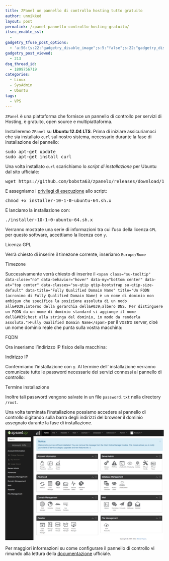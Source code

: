 ```yaml
---
title: ZPanel un pannello di controllo hosting tutto gratuito
author: unnikked
layout: post
permalink: /zpanel-pannello-controllo-hosting-gratuito/
itsec_enable_ssl:
  - 
gadgetry_tfuse_post_options:
  - 'a:56:{s:22:"gadgetry_disable_image";s:5:"false";s:22:"gadgetry_disable_video";s:5:"false";s:26:"gadgetry_disable_post_meta";s:5:"false";s:23:"gadgetry_disable_author";s:5:"false";s:31:"gadgetry_disable_published_date";s:5:"false";s:24:"gadgetry_disable_coments";s:5:"false";s:28:"gadgetry_disable_author_info";s:5:"false";s:19:"gadgetry_page_title";s:13:"default_title";s:21:"gadgetry_custom_title";s:0:"";s:21:"gadgetry_single_image";s:38:"/wp-content/uploads/2013/10/ZPanel.png";s:30:"gadgetry_single_img_dimensions";a:2:{i:0;s:3:"586";i:1;s:3:"319";}s:28:"gadgetry_single_img_position";s:9:"alignleft";s:24:"gadgetry_thumbnail_image";s:38:"/wp-content/uploads/2013/10/ZPanel.png";s:27:"gadgetry_thumbnail_position";s:7:"noalign";s:19:"gadgetry_video_link";s:0:"";s:25:"gadgetry_video_dimensions";a:2:{i:0;s:3:"590";i:1;s:3:"191";}s:23:"gadgetry_video_position";s:10:"alignright";s:23:"gadgetry_header_element";s:7:"without";s:22:"gadgetry_select_slider";s:2:"-1";s:17:"gadgetry_page_map";s:0:"";s:25:"gadgetry_content_ads_post";s:5:"false";s:21:"gadgetry_top_ad_space";s:5:"false";s:21:"gadgetry_top_ad_image";s:0:"";s:19:"gadgetry_top_ad_url";s:0:"";s:23:"gadgetry_top_ad_adsense";s:0:"";s:28:"gadgetry_bfcontent_ads_space";s:5:"false";s:23:"gadgetry_bfcontent_type";s:5:"image";s:25:"gadgetry_bfcontent_number";s:3:"one";s:29:"gadgetry_bfcontent_ads_image1";s:0:"";s:27:"gadgetry_bfcontent_ads_url1";s:0:"";s:31:"gadgetry_bfcontent_ads_adsense1";s:0:"";s:29:"gadgetry_bfcontent_ads_image2";s:0:"";s:27:"gadgetry_bfcontent_ads_url2";s:0:"";s:31:"gadgetry_bfcontent_ads_adsense2";s:0:"";s:29:"gadgetry_bfcontent_ads_image3";s:0:"";s:27:"gadgetry_bfcontent_ads_url3";s:0:"";s:31:"gadgetry_bfcontent_ads_adsense3";s:0:"";s:29:"gadgetry_bfcontent_ads_image4";s:0:"";s:27:"gadgetry_bfcontent_ads_url4";s:0:"";s:31:"gadgetry_bfcontent_ads_adsense4";s:0:"";s:29:"gadgetry_bfcontent_ads_image5";s:0:"";s:27:"gadgetry_bfcontent_ads_url5";s:0:"";s:31:"gadgetry_bfcontent_ads_adsense5";s:0:"";s:29:"gadgetry_bfcontent_ads_image6";s:0:"";s:27:"gadgetry_bfcontent_ads_url6";s:0:"";s:31:"gadgetry_bfcontent_ads_adsense6";s:0:"";s:29:"gadgetry_bfcontent_ads_image7";s:0:"";s:27:"gadgetry_bfcontent_ads_url7";s:0:"";s:31:"gadgetry_bfcontent_ads_adsense7";s:0:"";s:19:"gadgetry_hook_space";s:5:"false";s:19:"gadgetry_hook_image";s:0:"";s:17:"gadgetry_hook_url";s:0:"";s:21:"gadgetry_hook_adsense";s:0:"";s:25:"gadgetry_content_subtitle";s:0:"";s:20:"gadgetry_content_top";s:0:"";s:23:"gadgetry_content_bottom";s:0:"";}'
gadgetry_post_viewed:
  - 213
dsq_thread_id:
  - 1899756719
categories:
  - Linux
  - SysAdmin
  - Ubuntu
tags:
  - VPS
---
```

<div align="center">
  <!-- unnikked - responsive - header --><ins class="adsbygoogle" style="display:block" data-ad-client="ca-pub-3846608868139288" data-ad-slot="2778724254" data-ad-format="auto"></ins>
</div>

  


<p style="text-align: left;">
  <code>ZPanel</code> è una piattaforma che fornisce un pannello di controllo per servizi di Hosting, è gratuito, open source e multipiattaforma.
</p>

<p style="text-align: left;">
  Installeremo <code>ZPanel</code> su <strong>Ubuntu 12.04 LTS</strong>. Prima di iniziare assicuriamoci che sia installato <code>curl</code> sul nostro sistema, necessario durante la fase di installazione del pannello:
</p>

<pre class="lang:sh decode:true">sudo apt-get update
sudo apt-get install curl</pre>

<p style="text-align: left;">
  Una volta installato <code>curl</code> scarichiamo lo <em>script di installazione</em> per Ubuntu dal sito ufficiale:
</p>

<pre class="lang:sh decode:true">wget https://github.com/bobsta63/zpanelx/releases/download/10.1.0/installer-10-1-0-ubuntu-64.sh.x</pre>

E assegniamo i <a title="Come impostare i permessi ai file con “chmod”" href="http://unnikked.tk/permessi-file-chmod/" target="_blank">privilegi di esecuzione</a> allo script:

<pre class="lang:sh decode:true">chmod +x installer-10-1-0-ubuntu-64.sh.x</pre>

E lanciamo la installazione con:

<pre class="lang:sh decode:true">./installer-10-1-0-ubuntu-64.sh.x</pre>

Verranno mostrate una serie di informazioni tra cui l&#8217;uso della licenza `GPL` per questo software, accettiamo la licenza con `y`.

<div class="su-spoiler su-spoiler-style-default su-spoiler-icon-plus su-spoiler-closed">
  <div class="su-spoiler-title">
    <span class="su-spoiler-icon"></span>Licenza GPL
  </div>
  
  <div class="su-spoiler-content su-clearfix" style="display:none">
    <pre>##############################################################
# Welcome to the Official ZPanelX Installer for Ubuntu 12.04 #
#                                                            #
# Please make sure your VPS provider hasn't pre-installed    #
# any packages required by ZPanelX.                          #
#                                                            #
# If you are installing on a physical machine where the OS   #
# has been installed by yourself please make sure you only   #
# installed Ubuntu and no extra packages.                    #
#                                                            #
# If you selected additional options during the Ubuntu       #
# install please consider reinstalling with no               #
# additional options.                                        #
#                                                            #
# Help for this installation script can be obtained on the   #
# official ZPanelCP forums (http://forums.zpanelcp.com)      #
#                                                            #
# All bugs should be reported to http://bugs.zpanelcp.com    #
# Licensed Under the GPL which can be found here:            #
# (http://www.gnu.org/licenses/gpl.html)                     #
#                                                            #
# Owner : Kevin Andrews (kevin@zvps.co.uk)                   #
# Current maintainer : Kevin Andrews (kevin@zvps.co.uk)      #
# Version 3.0.0                                              #
#                                                            #
##############################################################
To contine please agree to the GPL license (y/n/q)?</pre>
  </div>
</div>

Verrà chiesto di inserire il timezone corrente, inseriamo `Europe/Rome`

<div class="su-spoiler su-spoiler-style-default su-spoiler-icon-plus su-spoiler-closed">
  <div class="su-spoiler-title">
    <span class="su-spoiler-icon"></span>Timezone
  </div>
  
  <div class="su-spoiler-content su-clearfix" style="display:none">
    <pre>Find your timezone from : http://php.net/manual/en/timezones.php e.g Europe/London
Enter Your Time Zone: Europe/Rome</pre>
  </div>
</div>

Successivamente verrà chiesto di inserire il `<span class="su-tooltip" data-close="no" data-behavior="hover" data-my="bottom center" data-at="top center" data-classes="su-qtip qtip-bootstrap su-qtip-size-default" data-title="Fully Qualified Domain Name" title="Un FQDN (acronimo di Fully Qualified Domain Name) è un nome di dominio non ambiguo che specifica la posizione assoluta di un nodo all&#039;interno della gerarchia dell&#039;albero DNS. Per distinguere un FQDN da un nome di dominio standard si aggiunge il nome dell&#039;host alla stringa del dominio, in modo da renderla assoluta.">Fully Qualified Domain Name</span>` per il vostro server, cioè un nome dominio reale che punta sulla vostra macchina:

<div class="su-spoiler su-spoiler-style-default su-spoiler-icon-plus su-spoiler-closed">
  <div class="su-spoiler-title">
    <span class="su-spoiler-icon"></span>FQDN
  </div>
  
  <div class="su-spoiler-content su-clearfix" style="display:none">
    <pre>Enter Your Time Zone: Europe/Rome  
Enter the FQDN of the server (example: zpanel.yourdomain.com): example.unnikked.tk</pre>
  </div>
</div>

Ora inseriamo l&#8217;indirizzo IP fisico della macchina:

<div class="su-spoiler su-spoiler-style-default su-spoiler-icon-plus su-spoiler-closed">
  <div class="su-spoiler-title">
    <span class="su-spoiler-icon"></span>Indirizzo IP
  </div>
  
  <div class="su-spoiler-content su-clearfix" style="display:none">
    <pre>Enter the Public (external) IP of the server: xxx.xxx.xxx.xxx</pre>
  </div>
</div>

Confermiamo l&#8217;installazione con `y`. Al termine dell&#8217; installazione verranno comunicate tutte le password necessarie dei servizi connessi al pannello di controllo:

<div class="su-spoiler su-spoiler-style-default su-spoiler-icon-plus su-spoiler-closed">
  <div class="su-spoiler-title">
    <span class="su-spoiler-icon"></span>Termine installazione
  </div>
  
  <div class="su-spoiler-content su-clearfix" style="display:none">
    <pre>##############################################################
# Congratulations ZpanelX has now been installed on your     #
# server. Review the log file left in /root/ for             #
# any errors encountered during installation.                #
#                                                            #
# Save the following information somewhere safe:             #
# MySQL Root Password    : ****************
# MySQL Postfix Password : ****************
# ZPanelX Username       : zadmin                            #
# ZPanelX Password       : ****************
#                                                            #
# ZPanelX Web login can be accessed using your server IP     #
# inside any http web browser.                               #
#                                                            #
# REPORT ZPANEL INSTALLATION BUGS AND ZPANEL CORE BUGS TO:   #
# (http://bugs.zpanelcp.com)                                 #
#                                                            #
# This installer has been thoroughly tested on               #
# (http://www.zvps.co.uk) zVPS servers. However it is not    #
# possible to guarantee the compatibility of other VPS       #
# provider Operating System templates of Ubuntu 12.04        #
#                                                            #
##############################################################</pre>
  </div>
</div>

Inoltre tali password vengono salvate in un file `password.txt` nella directory `/root`.

Una volta terminata l&#8217;installazione possiamo accedere al pannello di controllo digitando sulla barra degli indirizzi del browser il dominio assegnato durante la fase di installazione.

<img class="aligncenter" alt="" src="/wp-content/uploads/2013/10/zpanel_dashboard.png" />

Per maggiori informazioni su come configurare il pannello di controllo vi rimando alla lettura della <a title="ZPanel Documentation " href="http://docs.zpanelcp.com/" target="_blank">documentazione</a> ufficiale.

  


<div align="center">
  <!-- unnikked - responsive - footer --><ins class="adsbygoogle" style="display:block" data-ad-client="ca-pub-3846608868139288" data-ad-slot="4255457452" data-ad-format="auto"></ins>
</div>
